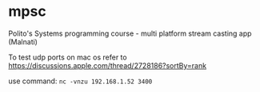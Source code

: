 # mpsc
Polito's Systems programming course - multi platform stream casting app (Malnati) 


To test udp ports on mac os refer to https://discussions.apple.com/thread/2728186?sortBy=rank

use command: `nc -vnzu 192.168.1.52 3400`